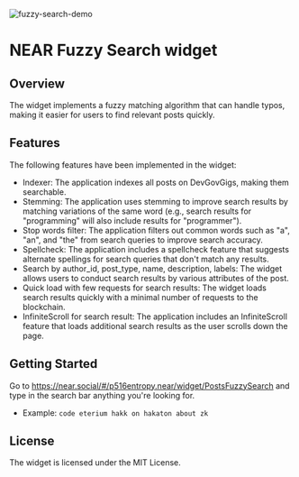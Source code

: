 ![fuzzy-search-demo](https://user-images.githubusercontent.com/18199461/222934334-934e9f2c-09c5-4f25-a59a-1259954db801.gif)

NEAR Fuzzy Search widget
====

## Overview

The widget implements a fuzzy matching algorithm that can handle typos, making it easier for users to find relevant posts quickly.


## Features
The following features have been implemented in the widget:

- Indexer: The application indexes all posts on DevGovGigs, making them searchable.
- Stemming: The application uses stemming to improve search results by matching variations of the same word (e.g., search results for "programming" will also include results for "programmer").
- Stop words filter: The application filters out common words such as "a", "an", and "the" from search queries to improve search accuracy.
- Spellcheck: The application includes a spellcheck feature that suggests alternate spellings for search queries that don't match any results.
- Search by author_id, post_type, name, description, labels: The widget allows users to conduct search results by various attributes of the post.
- Quick load with few requests for search results: The widget loads search results quickly with a minimal number of requests to the blockchain.
- InfiniteScroll for search result: The application includes an InfiniteScroll feature that loads additional search results as the user scrolls down the page.

## Getting Started
Go to https://near.social/#/p516entropy.near/widget/PostsFuzzySearch and type in the search bar anything you're looking for.
- Example: `code eterium hakk on hakaton about zk`

## License
The widget is licensed under the MIT License.
